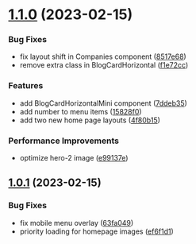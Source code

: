 # [1.1.0](https://github.com/ElegantStack/edgefolio/compare/v1.0.1...v1.1.0) (2023-02-15)


### Bug Fixes

* fix layout shift in Companies component ([8517e68](https://github.com/ElegantStack/edgefolio/commit/8517e68362a3155ce430400d43bcc4bede2db730))
* remove extra class in BlogCardHorizontal ([f1e72cc](https://github.com/ElegantStack/edgefolio/commit/f1e72ccdb0d2c668866b1db51200c4a427b36043))


### Features

* add BlogCardHorizontalMini component ([7ddeb35](https://github.com/ElegantStack/edgefolio/commit/7ddeb352e27bd2e8d682c9efff3f124103d062a4))
* add number to menu items ([15828f0](https://github.com/ElegantStack/edgefolio/commit/15828f0c7382cd955f9ec7766c92d7631add8bbc))
* add two new home page layouts ([4f80b15](https://github.com/ElegantStack/edgefolio/commit/4f80b15361e9122cf7f002a3faf054eff9b7e7be))


### Performance Improvements

* optimize hero-2 image ([e99137e](https://github.com/ElegantStack/edgefolio/commit/e99137edd26a9ba4a526403ba6e52947b992564f))

## [1.0.1](https://github.com/ElegantStack/edgefolio/compare/v1.0.0...v1.0.1) (2023-02-15)


### Bug Fixes

* fix mobile menu overlay ([63fa049](https://github.com/ElegantStack/edgefolio/commit/63fa049fe3442b16843ed7a6396d8d6e070d01d4))
* priority loading for homepage images ([ef6f1d1](https://github.com/ElegantStack/edgefolio/commit/ef6f1d11acfad53553f246a2379c8259cd76bbe7))
